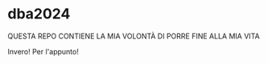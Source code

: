 # dba2024

QUESTA REPO CONTIENE LA MIA VOLONTÀ DI PORRE FINE ALLA MIA VITA


Invero! 
Per l'appunto!
